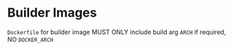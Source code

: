 # Builder Images

`Dockerfile` for builder image MUST ONLY include build arg `ARCH` if required, NO `DOCKER_ARCH`
